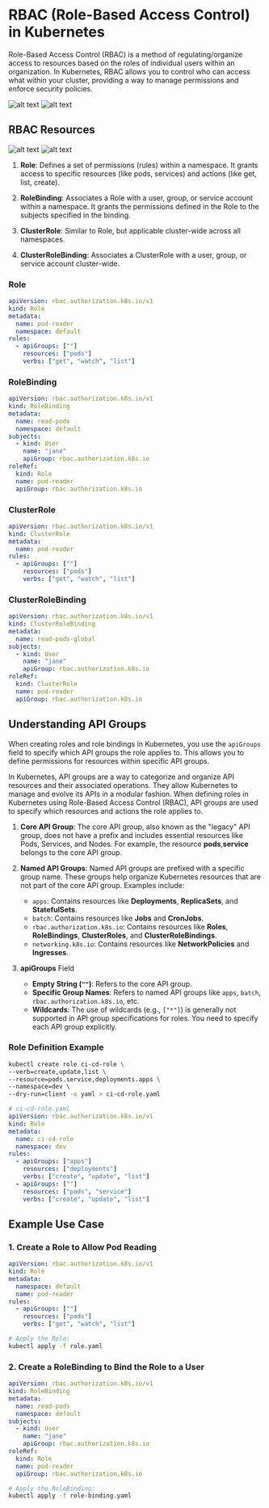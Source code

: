 # RBAC (Role-Based Access Control) in Kubernetes

Role-Based Access Control (RBAC) is a method of regulating/organize access to resources based on the roles of individual users within an organization. In Kubernetes, RBAC allows you to control who can access what within your cluster, providing a way to manage permissions and enforce security policies.

![alt text](images/rbac.png)
![alt text](images/rbac-roles-guide.png)

## RBAC Resources

![alt text](images/rbac-roles-1.png)
![alt text](images/rbac-roles-2.png)

1. **Role**: Defines a set of permissions (rules) within a namespace. It grants access to specific resources (like pods, services) and actions (like get, list, create).

1. **RoleBinding**: Associates a Role with a user, group, or service account within a namespace. It grants the permissions defined in the Role to the subjects specified in the binding.

1. **ClusterRole**: Similar to Role, but applicable cluster-wide across all namespaces.

1. **ClusterRoleBinding**: Associates a ClusterRole with a user, group, or service account cluster-wide.

### **Role**

```yaml
apiVersion: rbac.authorization.k8s.io/v1
kind: Role
metadata:
  name: pod-reader
  namespace: default
rules:
  - apiGroups: [""]
    resources: ["pods"]
    verbs: ["get", "watch", "list"]
```

### **RoleBinding**

```yaml
apiVersion: rbac.authorization.k8s.io/v1
kind: RoleBinding
metadata:
  name: read-pods
  namespace: default
subjects:
  - kind: User
    name: "jane"
    apiGroup: rbac.authorization.k8s.io
roleRef:
  kind: Role
  name: pod-reader
  apiGroup: rbac.authorization.k8s.io
```

### **ClusterRole**

```yaml
apiVersion: rbac.authorization.k8s.io/v1
kind: ClusterRole
metadata:
  name: pod-reader
rules:
  - apiGroups: [""]
    resources: ["pods"]
    verbs: ["get", "watch", "list"]
```

### **ClusterRoleBinding**

```yaml
apiVersion: rbac.authorization.k8s.io/v1
kind: ClusterRoleBinding
metadata:
  name: read-pods-global
subjects:
  - kind: User
    name: "jane"
    apiGroup: rbac.authorization.k8s.io
roleRef:
  kind: ClusterRole
  name: pod-reader
  apiGroup: rbac.authorization.k8s.io
```

## Understanding API Groups

When creating roles and role bindings in Kubernetes, you use the `apiGroups` field to specify which API groups the role applies to. This allows you to define permissions for resources within specific API groups.

In Kubernetes, API groups are a way to categorize and organize API resources and their associated operations. They allow Kubernetes to manage and evolve its APIs in a modular fashion. When defining roles in Kubernetes using Role-Based Access Control (RBAC), API groups are used to specify which resources and actions the role applies to.

1. **Core API Group**: The core API group, also known as the "legacy" API group, does not have a prefix and includes essential resources like Pods, Services, and Nodes. For example, the resource **pods**,**service** belongs to the core API group.

2. **Named API Groups**: Named API groups are prefixed with a specific group name. These groups help organize Kubernetes resources that are not part of the core API group. Examples include:

   - `apps`: Contains resources like **Deployments**, **ReplicaSets**, and **StatefulSets**.
   - `batch`: Contains resources like **Jobs** and **CronJobs**.
   - `rbac.authorization.k8s.io`: Contains resources like **Roles**, **RoleBindings**, **ClusterRoles**, and **ClusterRoleBindings**.
   - `networking.k8s.io`: Contains resources like **NetworkPolicies** and **Ingresses**.

3. **apiGroups** Field
   - **Empty String (`""`)**: Refers to the core API group.
   - **Specific Group Names**: Refers to named API groups like `apps`, `batch`, `rbac.authorization.k8s.io`, etc.
   - **Wildcards**: The use of wildcards (e.g., `["*"]`) is generally not supported in API group specifications for roles. You need to specify each API group explicitly.

### Role Definition Example

```bash
kubectl create role ci-cd-role \
--verb=create,update,list \
--resource=pods.service,deployments.apps \
--namespace=dev \
--dry-run=client -o yaml > ci-cd-role.yaml
```

```yaml
# ci-cd-role.yaml
apiVersion: rbac.authorization.k8s.io/v1
kind: Role
metadata:
  name: ci-cd-role
  namespace: dev
rules:
  - apiGroups: ["apps"]
    resources: ["deployments"]
    verbs: ["create", "update", "list"]
  - apiGroups: [""]
    resources: ["pods", "service"]
    verbs: ["create", "update", "list"]
```

## Example Use Case

### 1. **Create a Role to Allow Pod Reading**

```yaml
apiVersion: rbac.authorization.k8s.io/v1
kind: Role
metadata:
  namespace: default
  name: pod-reader
rules:
  - apiGroups: [""]
    resources: ["pods"]
    verbs: ["get", "watch", "list"]
```

```sh
# Apply the Role:
kubectl apply -f role.yaml
```

### 2. **Create a RoleBinding to Bind the Role to a User**

```yaml
apiVersion: rbac.authorization.k8s.io/v1
kind: RoleBinding
metadata:
  name: read-pods
  namespace: default
subjects:
  - kind: User
    name: "jane"
    apiGroup: rbac.authorization.k8s.io
roleRef:
  kind: Role
  name: pod-reader
  apiGroup: rbac.authorization.k8s.io
```

```sh
# Apply the RoleBinding:
kubectl apply -f role-binding.yaml
```
